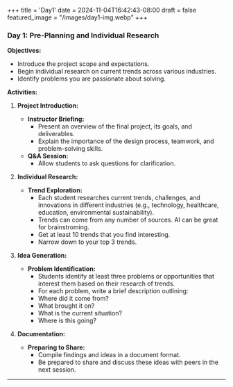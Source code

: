 +++
title = 'Day1'
date = 2024-11-04T16:42:43-08:00
draft = false
featured_image = "/images/day1-img.webp"
+++

### **Day 1: Pre-Planning and Individual Research**

**Objectives:**

- Introduce the project scope and expectations.
- Begin individual research on current trends across various industries.
- Identify problems you are passionate about solving.

**Activities:**

1. **Project Introduction:**
   - **Instructor Briefing:**
     - Present an overview of the final project, its goals, and deliverables.
     - Explain the importance of the design process, teamwork, and problem-solving skills.
   - **Q&A Session:**
     - Allow students to ask questions for clarification.

2. **Individual Research:**
   - **Trend Exploration:**
     - Each student researches current trends, challenges, and innovations in different industries (e.g., technology, healthcare, education, environmental sustainability).
     - Trends can come from any number of sources. AI can be great for brainstroming.
     - Get at least 10 trends that you find interesting.
     - Narrow down to your top 3 trends.

3. **Idea Generation:**
   - **Problem Identification:**
     - Students identify at least three problems or opportunities that interest them based on their research of trends.
     - For each problem, write a brief description outlining:
      - Where did it come from?
      - What brought it on?
      - What is the current situation?
      - Where is this going?

4. **Documentation:**
   - **Preparing to Share:**
     - Compile findings and ideas in a document format.
     - Be prepared to share and discuss these ideas with peers in the next session.

---
